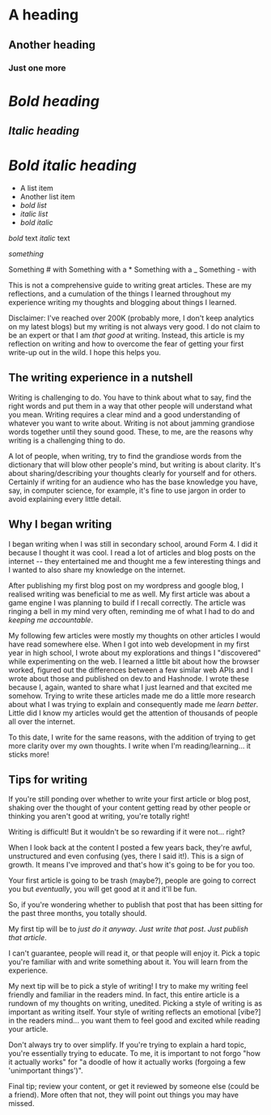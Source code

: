 # A heading
## Another heading
### Just one more
# *Bold heading*
## _Italic heading_
# *_Bold italic heading_*

- A list item
- Another list item
- *bold list*
- _italic list_
- *_bold italic_*

*bold* text
_italic_ text

*_something_*

Something # with
Something with a *
Something with a _
Something - with



This is not a comprehensive guide to writing great articles. These are my reflections, and a cumulation of the things I learned throughout my experience writing my thoughts and blogging about things I learned.

Disclaimer: I've reached over 200K (probably more, I don't keep analytics on my latest blogs) but my writing is not always very good. I do not claim to be an expert or that I am _that good_ at writing. Instead, this article is my reflection on writing and how to overcome the fear of getting your first write-up out in the wild. I hope this helps you.

## The writing experience in a nutshell
Writing is challenging to do. You have to think about what to say, find the right words and put them in a way that other people will understand what you mean. Writing requires a clear mind and a good understanding of whatever you want to write about. Writing is not about jamming grandiose words together until they sound good. These, to me, are the reasons why writing is a challenging thing to do. 

A lot of people, when writing, try to find the grandiose words from the dictionary that will blow other people's mind, but writing is about clarity. It's about sharing/describing your thoughts clearly for yourself and for others. Certainly if writing for an audience who has the base knowledge you have, say, in computer science, for example, it's fine to use jargon in order to avoid explaining every little detail.

## Why I began writing

I began writing when I was still in secondary school, around Form 4. I did it because I thought it was cool. I read a lot of articles and blog posts on the internet -- they entertained me and thought me a few interesting things and I wanted to also share my knowledge on the internet.

After publishing my first blog post on my wordpress and google blog, I realised writing was beneficial to me as well. My first article was about a game engine I was planning to build if I recall correctly. The article was ringing a bell in my mind very often, reminding me of what I had to do and *keeping me accountable*. 

My following few articles were mostly my thoughts on other articles I would have read somewhere else. When I got into web development in my first year in high school, I wrote about my explorations and things I "discovered" while experimenting on the web. I learned a little bit about how the browser worked, figured out the differences between a few similar web APIs and I wrote about those and published on dev.to and Hashnode. I wrote these because I, again, wanted to share what I just learned and that excited me somehow. Trying to write these articles made me do a little more research about what I was trying to explain and consequently made me *learn better*. Little did I know my articles would get the attention of thousands of people all over the internet. 

To this date, I write for the same reasons, with the addition of trying to get more clarity over my own thoughts. I write when I'm reading/learning... it sticks more!

## Tips for writing 
If you're still ponding over whether to write your first article or blog post, shaking over the thought of your content getting read by other people or thinking you aren't good at writing, you're totally right!

Writing is difficult! But it wouldn't be so rewarding if it were not... right? 

When I look back at the content I posted a few years back, they're awful, unstructured and even confusing (yes, there I said it!). This is a sign of growth. It means I've improved and that's how it's going to be for you too.

Your first article is going to be trash (maybe?), people are going to correct you but *eventually*, you will get good at it and it'll be fun.

So, if you're wondering whether to publish that post that has been sitting for the past three months, you totally should. 

My first tip will be to *just do it anyway*. *Just write that post*. *Just publish that article*. 

I can't guarantee, people will read it, or that people will enjoy it. Pick a topic you're familiar with and write something about it. You will learn from the experience.

My next tip will be to pick a style of writing! I try to make my writing feel friendly and familiar in the readers mind. In fact, this entire article is a rundown of my thoughts on writing, unedited.
Picking a style of writing is as important as writing itself. Your style of writing reflects an emotional [vibe?] in the readers mind... you want them to feel good and excited while reading your article. 

Don't always try to over simplify. If you're trying to explain a hard topic, you're essentially trying to educate. To me, it is important to not forgo "how it actually works" for "a doodle of how it actually works (forgoing a few 'unimportant things')". 

Final tip; review your content, or get it reviewed by someone else (could be a friend). More often that not, they will point out things you may have missed. 



